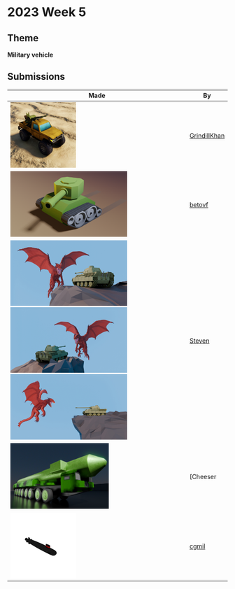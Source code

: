 # 2023 Week 5


## Theme

**Military vehicle**


## Submissions

| Made | By |
|------|----|
| <img src="./GrindillKhan/Weekly_01-29-24_Military_Vehicle_GrindillKhan_01.jpg" height="150" /> | [GrindillKhan](./GrindillKhan/) |
| <img src="./betovf/tank.png" height="150" /> | [betovf](./betovf/) |
| <img src="./Steven/Tank_versus_Dragon_-_Submission_Render_01.jpg" height="150" /> <img src="./Steven/Tank_versus_Dragon_-_Submission_Render_02.jpg" height="150" /> <img src="./Steven/Tank_versus_Dragon_-_Submission_Render_03.jpg" height="150" /> | [Steven](./Steven/) |
| <img src="./Cheeser/Render.png" height="150" /> | [Cheeser | 🧀](./Cheeser/) |
| <img src="./cgmil/Submarine.png" height="150" /> | [cgmil](./cgmil/) |
